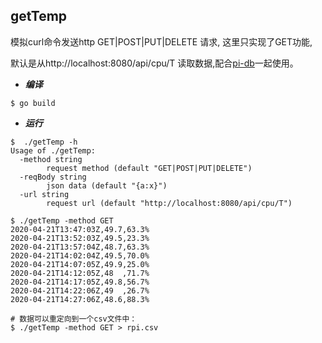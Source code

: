 ## getTemp

模拟curl命令发送http GET|POST|PUT|DELETE 请求, 这里只实现了GET功能,

 默认是从http://localhost:8080/api/cpu/T 读取数据,配合[pi-db](https://github.com/andy-y-li/pi-db)一起使用。

+ ***编译***

```
$ go build
```



+ ***运行***

  

```
$  ./getTemp -h         
Usage of ./getTemp:
  -method string
    	request method (default "GET|POST|PUT|DELETE")
  -reqBody string
    	json data (default "{a:x}")
  -url string
    	request url (default "http://localhost:8080/api/cpu/T")
    	
$ ./getTemp -method GET 
2020-04-21T13:47:03Z,49.7,63.3%
2020-04-21T13:52:03Z,49.5,23.3%
2020-04-21T13:57:04Z,48.7,63.3%
2020-04-21T14:02:04Z,49.5,70.0%
2020-04-21T14:07:05Z,49.9,25.0%
2020-04-21T14:12:05Z,48  ,71.7%
2020-04-21T14:17:05Z,49.8,56.7%
2020-04-21T14:22:06Z,49  ,26.7%
2020-04-21T14:27:06Z,48.6,88.3%

# 数据可以重定向到一个csv文件中：
$ ./getTemp -method GET > rpi.csv

```



